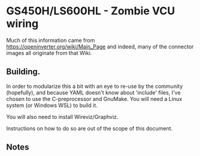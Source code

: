 # GS450H/LS600HL - Zombie VCU wiring

Much of this information came from https://openinverter.org/wiki/Main_Page and indeed, many of the connector images all originate from that Wiki.

## Building.

In order to modularize this a bit with an eye to re-use by the community (hopefully),  and because YAML doesn't know about 'include' files, I've chosen to use the C-preprocessor and GnuMake. You will need a Linux system (or Windows WSL) to build it.  

You will also need to install Wireviz/Graphviz.

Instructions on how to do so are out of the scope of this document.

## Notes

